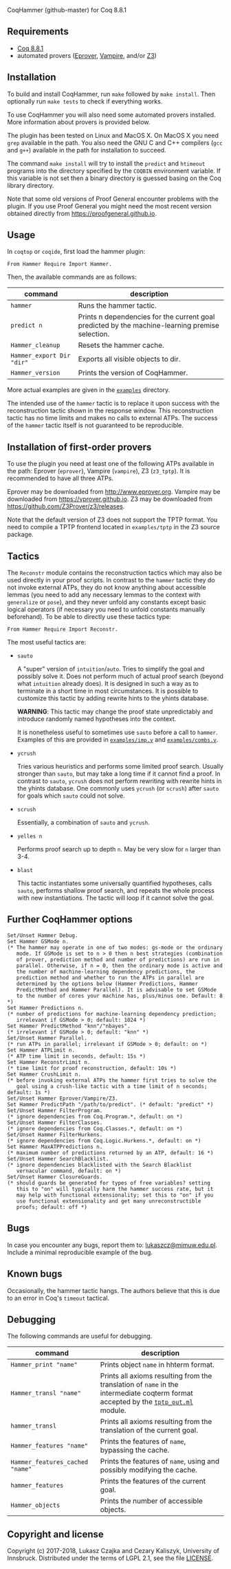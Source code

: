 CoqHammer (github-master) for Coq 8.8.1

Requirements
------------

- [Coq 8.8.1](https://coq.inria.fr/download)
- automated provers ([Eprover](http://www.eprover.org), [Vampire](https://vprover.github.io/download.html), and/or [Z3](https://github.com/Z3Prover/z3/releases))

Installation
------------

To build and install CoqHammer, run `make` followed by `make
install`. Then optionally run `make tests` to check if everything
works.

To use CoqHammer you will also need some automated provers
installed. More information about provers is provided below.

The plugin has been tested on Linux and MacOS X. On MacOS X you need
`grep` available in the path. You also need the GNU C and C++
compilers (`gcc` and `g++`) available in the path for installation to
succeed.

The command `make install` will try to install the `predict` and
`htimeout` programs into the directory specified by the `COQBIN`
environment variable. If this variable is not set then a binary
directory is guessed basing on the Coq library directory.

Note that some old versions of Proof General encounter problems with
the plugin. If you use Proof General you might need the most recent
version obtained directly from https://proofgeneral.github.io.

Usage
-----

In `coqtop` or `coqide`, first load the hammer plugin:

```coq
From Hammer Require Import Hammer.
```

Then, the available commands are as follows:

command                          | description
-------------------------------- | ------------------------------------
`hammer`                         |  Runs the hammer tactic.
`predict n`                      |  Prints n dependencies for the current goal predicted by the machine-learning premise selection.
`Hammer_cleanup`                 |  Resets the hammer cache.
`Hammer_export Dir "dir"`        |  Exports all visible objects to dir.
`Hammer_version`                 |  Prints the version of CoqHammer.

More actual examples are given in the [`examples`](examples) directory.

The intended use of the `hammer` tactic is to replace it upon success
with the reconstruction tactic shown in the response window. This
reconstruction tactic has no time limits and makes no calls to
external ATPs. The success of the `hammer` tactic itself is not
guaranteed to be reproducible.

Installation of first-order provers
-----------------------------------

To use the plugin you need at least one of the following ATPs
available in the path: Eprover (`eprover`), Vampire (`vampire`), Z3
(`z3_tptp`). It is recommended to have all three ATPs.

Eprover may be downloaded from http://www.eprover.org.
Vampire may be downloaded from https://vprover.github.io.
Z3 may be downloaded from https://github.com/Z3Prover/z3/releases.

Note that the default version of Z3 does not support the TPTP format.
You need to compile a TPTP frontend located in `examples/tptp` in the Z3
source package.

Tactics
-------

The `Reconstr` module contains the reconstruction tactics which may
also be used directly in your proof scripts. In contrast to the
`hammer` tactic they do not invoke external ATPs, they do not know
anything about accessible lemmas (you need to add any necessary lemmas
to the context with `generalize` or `pose`), and they never unfold any
constants except basic logical operators (if necessary you need to
unfold constants manually beforehand). To be able to directly use
these tactics type:

```coq
From Hammer Require Import Reconstr.
```

The most useful tactics are:

* `sauto`

  A "super" version of `intuition`/`auto`. Tries to simplify the goal and
  possibly solve it. Does not perform much of actual proof search
  (beyond what `intuition` already does). It is designed in such a way
  as to terminate in a short time in most circumstances. It is
  possible to customize this tactic by adding rewrite hints to the
  yhints database.

  **WARNING**: This tactic may change the proof state unpredictably and
  introduce randomly named hypotheses into the context.

  It is nonetheless useful to sometimes use `sauto` before a call to
  `hammer`. Examples of this are provided in
  [`examples/imp.v`](examples/imp.v) and
  [`examples/combs.v`](examples/combs.v).

* `ycrush`

  Tries various heuristics and performs some limited proof
  search. Usually stronger than `sauto`, but may take a long time if
  it cannot find a proof. In contrast to `sauto`, `ycrush` does not
  perform rewriting with rewrite hints in the yhints database. One
  commonly uses `ycrush` (or `scrush`) after `sauto` for goals which
  `sauto` could not solve.

* `scrush`

  Essentially, a combination of `sauto` and `ycrush`.

* `yelles n`

  Performs proof search up to depth `n`. May be very slow for `n`
  larger than 3-4.

* `blast`

  This tactic instantiates some universally quantified hypotheses,
  calls `sauto`, performs shallow proof search, and repeats the whole
  process with new instantiations. The tactic will loop if it cannot
  solve the goal.

Further CoqHammer options
-------------------------

```coq
Set/Unset Hammer Debug.
Set Hammer GSMode n.
(* The hammer may operate in one of two modes: gs-mode or the ordinary
   mode. If GSMode is set to n > 0 then n best strategies (combination
   of prover, prediction method and number of predictions) are run in
   parallel. Otherwise, if n = 0, then the ordinary mode is active and
   the number of machine-learning dependency predictions, the
   prediction method and whether to run the ATPs in parallel are
   determined by the options below (Hammer Predictions, Hammer
   PredictMethod and Hammer Parallel). It is advisable to set GSMode
   to the number of cores your machine has, plus/minus one. Default: 8 *)
Set Hammer Predictions n.
(* number of predictions for machine-learning dependency prediction;
   irrelevant if GSMode > 0; default: 1024 *)
Set Hammer PredictMethod "knn"/"nbayes".
(* irrelevant if GSMode > 0; default: "knn" *)
Set/Unset Hammer Parallel.
(* run ATPs in parallel; irrelevant if GSMode > 0; default: on *)
Set Hammer ATPLimit n.
(* ATP time limit in seconds, default: 15s *)
Set Hammer ReconstrLimit n.
(* time limit for proof reconstruction, default: 10s *)
Set Hammer CrushLimit n.
(* before invoking external ATPs the hammer first tries to solve the
   goal using a crush-like tactic with a time limit of n seconds; default: 1s *)
Set/Unset Hammer Eprover/Vampire/Z3.
Set Hammer PredictPath "/path/to/predict". (* default: "predict" *)
Set/Unset Hammer FilterProgram.
(* ignore dependencies from Coq.Program.*, default: on *)
Set/Unset Hammer FilterClasses.
(* ignore dependencies from Coq.Classes.*, default: on *)
Set/Unset Hammer FilterHurkens.
(* ignore dependencies from Coq.Logic.Hurkens.*, default: on *)
Set Hammer MaxATPPredictions n.
(* maximum number of predictions returned by an ATP, default: 16 *)
Set/Unset Hammer SearchBlacklist.
(* ignore dependencies blacklisted with the Search Blacklist
   vernacular command, default: on *)
Set/Unset Hammer ClosureGuards.
(* should guards be generated for types of free variables? setting
   this to "on" will typically harm the hammer success rate, but it
   may help with functional extensionality; set this to "on" if you
   use functional extensionality and get many unreconstructible
   proofs; default: off *)
```

Bugs
----

In case you encounter any bugs, report them to:
lukaszcz@mimuw.edu.pl. Include a minimal reproducible example of the
bug.

Known bugs
----------

Occasionally, the hammer tactic hangs. The authors believe that this
is due to an error in Coq's `timeout` tactical.

Debugging
---------

The following commands are useful for debugging.

command                          | description
-------------------------------- | ---------------------------------------------------------
`Hammer_print "name"`            |  Prints object `name` in hhterm format.
`Hammer_transl "name"`           |  Prints all axioms resulting from the translation of `name` in the intermediate coqterm format accepted by the [`tptp_out.ml`](src/tptp_out.ml) module.
`hammer_transl`                  |  Prints all axioms resulting from the translation of the current goal.
`Hammer_features "name"`         |  Prints the features of `name`, bypassing the cache.
`Hammer_features_cached "name"`  |  Prints the features of `name`, using and possibly modifying the cache.
`hammer_features`                |  Prints the features of the current goal.
`Hammer_objects`                 |  Prints the number of accessible objects.

Copyright and license
---------------------

Copyright (c) 2017-2018, Lukasz Czajka and Cezary Kaliszyk, University
of Innsbruck. Distributed under the terms of LGPL 2.1, see the file
[LICENSE](LICENSE).
